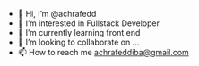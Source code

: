 - 👋 Hi, I’m @achrafedd
- 👀 I’m interested in Fullstack Developer
- 🌱 I’m currently learning front end
- 💞️ I’m looking to collaborate on ...
- 📫 How to reach me achrafeddiba@gmail.com

<!---
achrafedd/achrafedd is a ✨ special ✨ repository because its `README.md` (this file) appears on your GitHub profile.
You can click the Preview link to take a look at your changes.
--->
